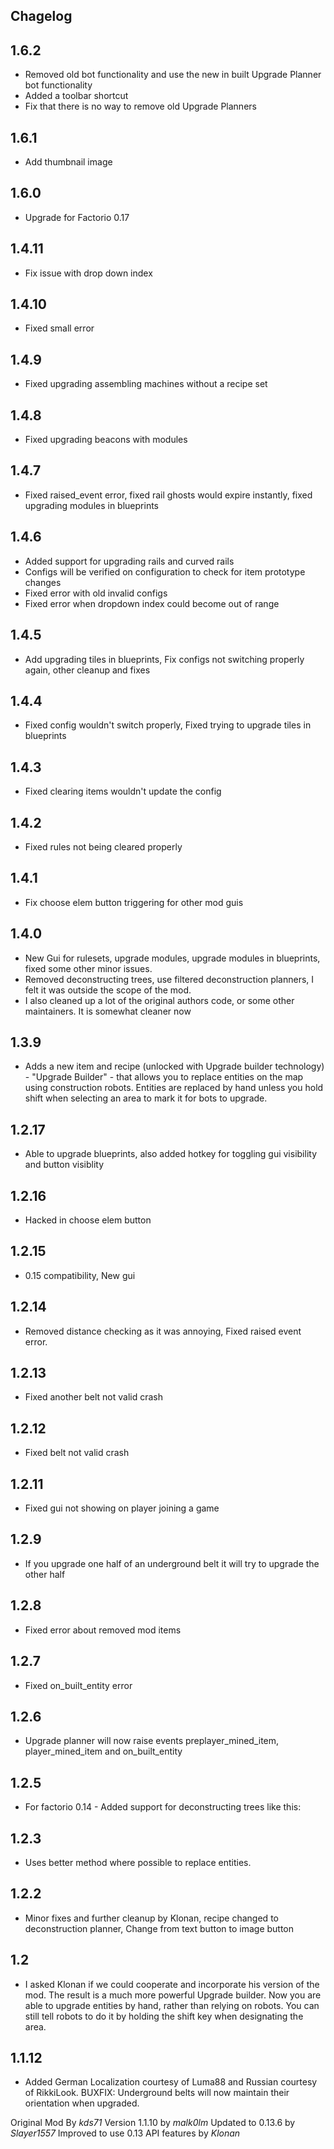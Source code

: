 ## Chagelog

## 1.6.2
 - Removed old bot functionality and use the new in built Upgrade Planner bot functionality
 - Added a toolbar shortcut
 - Fix that there is no way to remove old Upgrade Planners

## 1.6.1
 - Add thumbnail image

## 1.6.0
 - Upgrade for Factorio 0.17

## 1.4.11
 - Fix issue with drop down index
## 1.4.10
 - Fixed small error
## 1.4.9
 - Fixed upgrading assembling machines without a recipe set
## 1.4.8
 - Fixed upgrading beacons with modules
## 1.4.7
 - Fixed raised_event error, fixed rail ghosts would expire instantly, fixed upgrading modules in blueprints
## 1.4.6
- Added support for upgrading rails and curved rails
- Configs will be verified on configuration to check for item prototype changes
- Fixed error with old invalid configs
- Fixed error when dropdown index could become out of range
## 1.4.5
 - Add upgrading tiles in blueprints, Fix configs not switching properly again, other cleanup and fixes
## 1.4.4
 - Fixed config wouldn't switch properly, Fixed trying to upgrade tiles in blueprints
## 1.4.3
 - Fixed clearing items wouldn't update the config
## 1.4.2
 - Fixed rules not being cleared properly
## 1.4.1
 - Fix choose elem button triggering for other mod guis
## 1.4.0
 - New Gui for rulesets, upgrade modules, upgrade modules in blueprints, fixed some other minor issues.
 - Removed deconstructing trees, use filtered deconstruction planners, I felt it was outside the scope of the mod.
 - I also cleaned up a lot of the original authors code, or some other maintainers. It is somewhat cleaner now
## 1.3.9 
- Adds a new item and recipe (unlocked with Upgrade builder technology) - "Upgrade Builder" - that allows you to replace entities on the map using construction robots. Entities are replaced by hand unless you hold shift when selecting an area to mark it for bots to upgrade.
## 1.2.17
 - Able to upgrade blueprints, also added hotkey for toggling gui visibility and button visiblity
## 1.2.16
 - Hacked in choose elem button
## 1.2.15
 - 0.15 compatibility, New gui
## 1.2.14
 - Removed distance checking as it was annoying, Fixed raised event error.
## 1.2.13
 - Fixed another belt not valid crash
## 1.2.12
 - Fixed belt not valid crash
## 1.2.11
 - Fixed gui not showing on player joining a game
## 1.2.9
 - If you upgrade one half of an underground belt it will try to upgrade the other half
## 1.2.8
 - Fixed error about removed mod items
## 1.2.7
 - Fixed on_built_entity error
## 1.2.6
 - Upgrade planner will now raise events preplayer_mined_item, player_mined_item and on_built_entity
## 1.2.5
 - For factorio 0.14 - Added support for deconstructing trees like this:
## 1.2.3
 - Uses better method where possible to replace entities.
## 1.2.2
 - Minor fixes and further cleanup by Klonan, recipe changed to deconstruction planner, Change from text button to image button
## 1.2
 - I asked Klonan if we could cooperate and incorporate his version of the mod. The result is a much more powerful Upgrade builder. Now you are able to upgrade entities by hand, rather than relying on robots. You can still tell robots to do it by holding the shift key when designating the area.
## 1.1.12
 - Added German Localization courtesy of Luma88 and Russian courtesy of RikkiLook. BUXFIX: Underground belts will now maintain their orientation when upgraded.

Original Mod By *kds71*
Version 1.1.10 by *malk0lm*
Updated to 0.13.6 by *Slayer1557*
Improved to use 0.13 API features by *Klonan*
